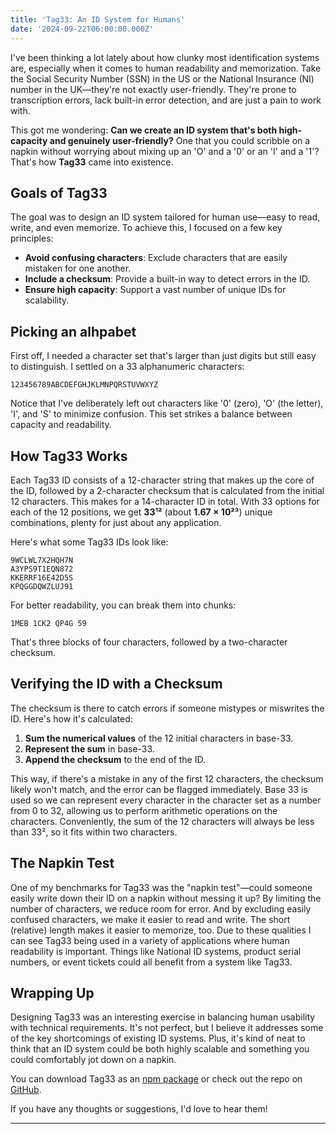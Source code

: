 ```yaml
---
title: 'Tag33: An ID System for Humans'
date: '2024-09-22T06:00:00.000Z'
---
```


I've been thinking a lot lately about how clunky most identification systems are, especially when it comes to human readability and memorization. Take the Social Security Number (SSN) in the US or the National Insurance (NI) number in the UK—they're not exactly user-friendly. They're prone to transcription errors, lack built-in error detection, and are just a pain to work with.

This got me wondering: **Can we create an ID system that's both high-capacity and genuinely user-friendly?** One that you could scribble on a napkin without worrying about mixing up an 'O' and a '0' or an 'I' and a '1'? That's how **Tag33** came into existence.

## Goals of Tag33

The goal was to design an ID system tailored for human use—easy to read, write, and even memorize. To achieve this, I focused on a few key principles:

- **Avoid confusing characters**: Exclude characters that are easily mistaken for one another.
- **Include a checksum**: Provide a built-in way to detect errors in the ID.
- **Ensure high capacity**: Support a vast number of unique IDs for scalability.

## Picking an alhpabet

First off, I needed a character set that's larger than just digits but still easy to distinguish. I settled on a 33 alphanumeric characters:

```
123456789ABCDEFGHJKLMNPQRSTUVWXYZ
```

Notice that I've deliberately left out characters like '0' (zero), 'O' (the letter), 'I', and 'S' to minimize confusion. This set strikes a balance between capacity and readability.

## How Tag33 Works

Each Tag33 ID consists of a 12-character string that makes up the core of the ID, followed by a 2-character checksum that is calculated from the initial 12 characters.
This makes for a 14-character ID in total. With 33 options for each of the 12 positions, we get **33¹²** (about **1.67 × 10²³**) unique combinations, plenty for just about any application.

Here's what some Tag33 IDs look like:

```
9WCLWL7X2HQH7N
A3YPS9T1EQN872
KKERRF16E42D5S
KPQGGDQWZLUJ91
```

For better readability, you can break them into chunks:

```
1MEB 1CK2 QP4G 59
```

That's three blocks of four characters, followed by a two-character checksum.

## Verifying the ID with a Checksum

The checksum is there to catch errors if someone mistypes or miswrites the ID. Here's how it's calculated:

1. **Sum the numerical values** of the 12 initial characters in base-33.
2. **Represent the sum** in base-33.
3. **Append the checksum** to the end of the ID.

This way, if there's a mistake in any of the first 12 characters, the checksum likely won't match, and the error can be flagged immediately.
Base 33 is used so we can represent every character in the character set as a number from 0 to 32, allowing us to perform arithmetic operations on the characters. Conveniently, the sum of the 12 characters will always be less than 33², so it fits within two characters.

## The Napkin Test

One of my benchmarks for Tag33 was the "napkin test"—could someone easily write down their ID on a napkin without messing it up? 
By limiting the number of characters, we reduce room for error. And by excluding easily confused characters, we make it easier to read and write. The short (relative) length makes it easier to memorize, too.
Due to these qualities I can see Tag33 being used in a variety of applications where human readability is important. Things like National ID systems, product serial numbers, or event tickets could all benefit from a system like Tag33.

## Wrapping Up

Designing Tag33 was an interesting exercise in balancing human usability with technical requirements. It's not perfect, but I believe it addresses some of the key shortcomings of existing ID systems. Plus, it's kind of neat to think that an ID system could be both highly scalable and something you could comfortably jot down on a napkin.

You can download Tag33 as an [npm package](https://www.npmjs.com/package/tag33) or check out the repo on [GitHub](https://github.com/LucianBuzzo/tag33).

If you have any thoughts or suggestions, I'd love to hear them!

---